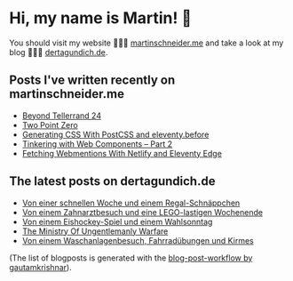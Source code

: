 # Hi, my name is Martin! 👋 
You should visit my website 👨🏼‍💻  [martinschneider.me](https://martinschneider.me) and take a look at my blog 🤷🏼‍♂️ [dertagundich.de](https://www.dertagundich.de).

## Posts I've written recently on martinschneider.me
<!-- MSME-POST-LIST:START -->
- [Beyond Tellerrand 24](https://martinschneider.me/articles/beyond-tellerrand-24/)
- [Two Point Zero](https://martinschneider.me/articles/two-point-zero/)
- [Generating CSS With PostCSS and eleventy.before](https://martinschneider.me/articles/generating-css-with-postcss-and-eleventy-before/)
- [Tinkering with Web Components – Part 2](https://martinschneider.me/articles/tinkering-with-web-components-part-2/)
- [Fetching Webmentions With Netlify and Eleventy Edge](https://martinschneider.me/articles/fetching-webmentions-with-netlify-and-eleventy-edge/)
<!-- MSME-POST-LIST:END -->

## The latest posts on dertagundich.de
<!-- DTUI-POST-LIST:START -->
- [Von einer schnellen Woche und einem Regal-Schnäppchen](https://www.dertagundich.de/2025/10/von-einer-schnellen-woche-und-einem-regal-schnappchen)
- [Von einem Zahnarztbesuch und eine LEGO-lastigen Wochenende](https://www.dertagundich.de/2025/09/von-einem-zahnarztbesuch-und-eine-lego-lastigen-wochenende)
- [Von einem Eishockey-Spiel und einem Wahlsonntag](https://www.dertagundich.de/2025/09/von-einem-eishockey-spiel-und-einem-wahlsonntag)
- [The Ministry Of Ungentlemanly Warfare](https://www.dertagundich.de/2025/09/the-ministry-of-ungentlemanly-warfare)
- [Von einem Waschanlagenbesuch, Fahrradübungen und Kirmes](https://www.dertagundich.de/2025/09/von-einem-waschanlagenbesuch-fahrradubungen-und-kirmes)
<!-- DTUI-POST-LIST:END -->

(The list of blogposts is generated with the [blog-post-workflow by gautamkrishnar](https://github.com/gautamkrishnar/blog-post-workflow)).
